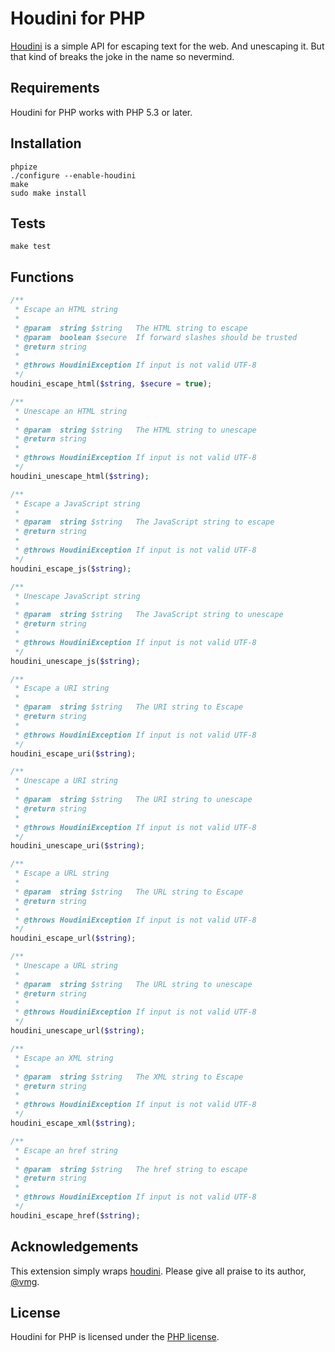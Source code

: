 Houdini for PHP
===============

[Houdini](https://github.com/vmg/houdini/) is a simple API for escaping text for the web. And unescaping it.
But that kind of breaks the joke in the name so nevermind.

## Requirements

Houdini for PHP works with PHP 5.3 or later.

## Installation

    phpize
    ./configure --enable-houdini
    make
    sudo make install

## Tests

    make test

## Functions

```php
/**
 * Escape an HTML string
 *
 * @param  string $string   The HTML string to escape
 * @param  boolean $secure  If forward slashes should be trusted
 * @return string
 *
 * @throws HoudiniException If input is not valid UTF-8
 */
houdini_escape_html($string, $secure = true);

/**
 * Unescape an HTML string
 *
 * @param  string $string   The HTML string to unescape
 * @return string
 *
 * @throws HoudiniException If input is not valid UTF-8
 */
houdini_unescape_html($string);

/**
 * Escape a JavaScript string
 *
 * @param  string $string   The JavaScript string to escape
 * @return string
 *
 * @throws HoudiniException If input is not valid UTF-8
 */
houdini_escape_js($string);

/**
 * Unescape JavaScript string
 *
 * @param  string $string   The JavaScript string to unescape
 * @return string
 *
 * @throws HoudiniException If input is not valid UTF-8
 */
houdini_unescape_js($string);

/**
 * Escape a URI string
 *
 * @param  string $string   The URI string to Escape
 * @return string
 *
 * @throws HoudiniException If input is not valid UTF-8
 */
houdini_escape_uri($string);

/**
 * Unescape a URI string
 *
 * @param  string $string   The URI string to unescape
 * @return string
 *
 * @throws HoudiniException If input is not valid UTF-8
 */
houdini_unescape_uri($string);

/**
 * Escape a URL string
 *
 * @param  string $string   The URL string to Escape
 * @return string
 *
 * @throws HoudiniException If input is not valid UTF-8
 */
houdini_escape_url($string);

/**
 * Unescape a URL string
 *
 * @param  string $string   The URL string to unescape
 * @return string
 *
 * @throws HoudiniException If input is not valid UTF-8
 */
houdini_unescape_url($string);

/**
 * Escape an XML string
 *
 * @param  string $string   The XML string to Escape
 * @return string
 *
 * @throws HoudiniException If input is not valid UTF-8
 */
houdini_escape_xml($string);

/**
 * Escape an href string
 *
 * @param  string $string   The href string to escape
 * @return string
 *
 * @throws HoudiniException If input is not valid UTF-8
 */
houdini_escape_href($string);
```

## Acknowledgements

This extension simply wraps [houdini](https://github.com/vmg/houdini/). Please give all praise to its author, [@vmg](https://twitter.com/vmg).

## License

Houdini for PHP is licensed under the [PHP license](LICENSE).